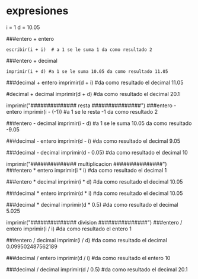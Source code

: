 # expresiones

i = 1
d = 10.05


###entero + entero
```
escribir(i + i)  # a 1 se le suma 1 da como resultado 2
```

###entero + decimal
```
imprimir(i + d) #a 1 se le suma 10.05 da como resultado 11.05
```

###decimal + entero
imprimir(d + i) #da como resultado el decimal 11.05

#decimal + decimal
imprimir(d + d) #da como resultado el decimal 20.1

imprimir("############## resta ###############")
###entero - entero
imprimir(i - (-1))  #a 1 se le resta -1 da como resultado 2

###entero - decimal
imprimir(i - d) #a 1 se le suma 10.05 da como resultado -9.05

###decimal - entero
imprimir(d - i) #da como resultado el decimal 9.05

###decimal - decimal
imprimir(d - 0.05) #da como resultado el decimal 10

imprimir("############## multiplicacion ###############")
###entero * entero
imprimir(i * i) #da como resultado el decimal 1

###entero * decimal
imprimir(i * d) #da como resultado el decimal 10.05

###decimal * entero
imprimir(d * i) #da como resultado el decimal 10.05

###decimal * decimal
imprimir(d * 0.5) #da como resultado el decimal 5.025

imprimir("############## division ###############")
###entero / entero
imprimir(i / i) #da como resultado el entero 1

###entero / decimal
imprimir(i / d) #da como resultado el decimal 0.099502487562189

###decimal / entero
imprimir(d / i) #da como resultado el entero 10

###decimal / decimal
imprimir(d / 0.5) #da como resultado el decimal 20.1
